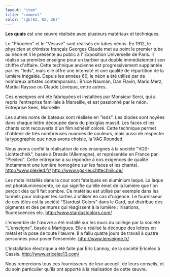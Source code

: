 ```yaml
---
layout: "item"
title: "comment"
color: "rgb(82, 82, 26)"
---
```

**Les quais** est une œuvre réalisée avec plusieurs matériaux et techniques.Le "Phocéen" et le "Vésuve" sont réalisés en tubes néons. En 1912, le physicien et chimiste français Georges Claude met au point le premier tube au néon et il le présente au public à l’ Exposition Universelle de Paris. Il réalise sa première enseigne pour un barbier qui double immédiatement son chiffre d'affaire. Cette technique ancienne est progressivement supplantée par les "leds", mais elle offre une intensité et une qualité de répartition de la lumière inégalée. Depuis les années 60, le néon a été utilisé par de nombreux artistes contemporains : Bruce Nauman, Dan Flavin, Mario Merz, Martial Raysse ou Claude Lévèque, entre autres.Ces enseignes ont été fabriquées et installées par Monsieur Serci, qui a repris l'entreprise familiale à Marseille, et est passionné par le néon. Entreprise Sees, MarseilleLes autres noms de bateaux sont réalisés en "leds". Les diodes sont noyées dans chaque lettre découpée dans du plexiglas massif. Les faces et les chants sont recouverts d'un film adhésif coloré. Cette technique permet d'obtenir de très nombreuses nuances de couleurs, mais aussi de respecter la typographie que nous avons choisie, la VAG Rounded. Nous avons confié la réalisation de ces enseignes à la société "VGS-Lichttechnik", basée à Dresde (Allemagne), et représentée en France par "Plexled". Cette entreprise a su répondre à nos exigences de qualité (notamment une lumière homogène sur les faces et les chants).http://www.plexled.fr/http://www.vgs-leuchttechnik.de/Les mots installés dans la cour sont fabriqués en aluminium laqué. La laque est photoluminescente, ce qui signifie qu'elle émet de la lumière que l'on perçoit dès qu'il fait sombre. Ce matériau est utilisé par exemple dans les tunnels pour indiquer les sorties à utiliser en cas d'urgence.  Le fournisseur de ces tôles est la société "Stardust Colors" dans le Gard, qui distribue des pigments et des peintures qui réagissent à la lumière : irisations, fluorescences etc.http://www.stardustcolors.com/L'ensemble de l'œuvre a été installé sur les murs du collège par la société "L'enseigne", basée à Martigues. Elle a réalisé la découpe des lettres en métal et la pose de toute l'œuvre. Il a fallu quatre jours de travail à quatre personnes pour poser l'ensemble.http://www.lenseigne.fr/L'installation électrique a été faite par Eric Lannoy, de la société Ericelec à Cassis.http://www.ericelec13.com/Nous remercions tous ces fournisseurs de leur accueil, de leurs conseils, et du soin particulier qu'ils ont apporté à la réalisation de cette œuvre.